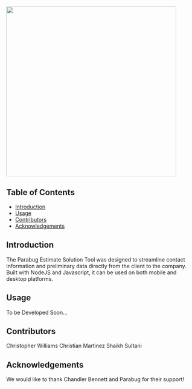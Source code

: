 <h1 align = "center> Parabug Estimate Solutions Tool </h1><br>
<p align = "center">
  <img src = "https://imgur.com/7zsRApl.jpg" width = "450" />
 </p>
  
## Table of Contents

- [Introduction](#introduction)
- [Usage](#usage)
- [Contributors](#contributors)
- [Acknowledgements](#acknowledgements)

## Introduction

The Parabug Estimate Solution Tool was designed to streamline contact information and preliminary data directly from the client to the company. Built with NodeJS and Javascript, it can be used on both mobile and desktop platforms.

## Usage

To be Developed Soon...

## Contributors

Christopher Williams
Christian Martinez
Shaikh Sultani

## Acknowledgements

We would like to thank Chandler Bennett and Parabug for their support!
